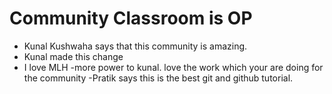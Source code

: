 # Community Classroom is OP

- Kunal Kushwaha says that this community is amazing.
- Kunal made this change
- I love MLH
-more power to kunal. love the work which your are doing for the community
-Pratik says this is the best git and github tutorial.
